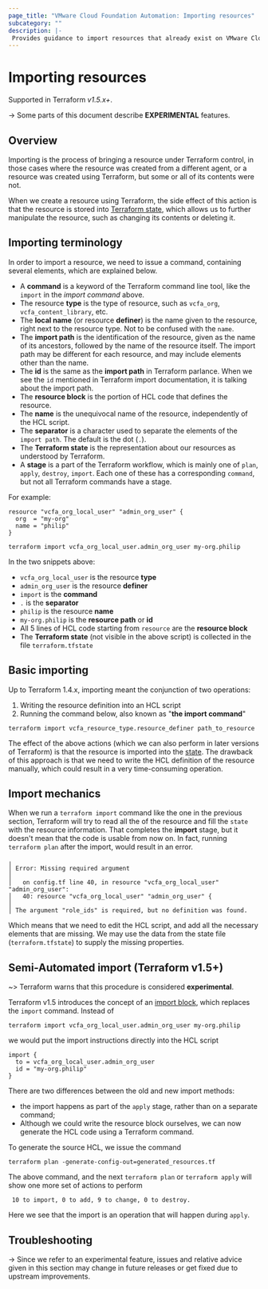 ```yaml
---
page_title: "VMware Cloud Foundation Automation: Importing resources"
subcategory: ""
description: |-
 Provides guidance to import resources that already exist on VMware Cloud Foundation Automation 
---
```


# Importing resources

Supported in Terraform *v1.5.x+*.

-> Some parts of this document describe **EXPERIMENTAL** features.

## Overview

Importing is the process of bringing a resource under Terraform control, in those cases where the resource was created
from a different agent, or a resource was created using Terraform, but some or all of its contents were not.

When we create a resource using Terraform, the side effect of this action is that the resource is stored into [Terraform state][terraform-state],
which allows us to further manipulate the resource, such as changing its contents or deleting it.

## Importing terminology

In order to import a resource, we need to issue a command, containing several elements, which are explained below.

- A **command** is a keyword of the Terraform command line tool, like the `import` in the *import command* above.
- The resource **type** is the type of resource, such as `vcfa_org`, `vcfa_content_library`, etc.
- The **local name** (or resource **definer**) is the name given to the resource, right next to the resource type. Not to be confused with the `name`.
- The **import path** is the identification of the resource, given as the name of its ancestors, followed by the name of the resource itself.
  The import path may be different for each resource, and may include elements other than the name.
- The **id** is the same as the **import path** in Terraform parlance. When we see the `id` mentioned in Terraform import
  documentation, it is talking about the import path.
- The **resource block** is the portion of HCL code that defines the resource.
- The **name** is the unequivocal name of the resource, independently of the HCL script.
- The **separator** is a character used to separate the elements of the `import path`. The default is the dot (`.`).
- The **Terraform state** is the representation about our resources as understood by Terraform.
- A **stage** is a part of the Terraform workflow, which is mainly one of `plan`, `apply`, `destroy`, `import`. Each one of these
  has a corresponding `command`, but not all Terraform commands have a stage.

For example:

```hcl
resource "vcfa_org_local_user" "admin_org_user" {
  org  = "my-org"
  name = "philip"
}
```

```shell
terraform import vcfa_org_local_user.admin_org_user my-org.philip
```

In the two snippets above:

- `vcfa_org_local_user` is the resource **type**
- `admin_org_user` is the resource **definer**
- `import` is the **command**
- `.` is the **separator**
- `philip` is the resource **name**
- `my-org.philip` is the **resource path** or **id**
- All 5 lines of HCL code starting from `resource` are the **resource block**
- The **Terraform state** (not visible in the above script) is collected in the file `terraform.tfstate`

## Basic importing

Up to Terraform 1.4.x, importing meant the conjunction of two operations:

1. Writing the resource definition into an HCL script
2. Running the command below, also known as "**the import command**"

```
terraform import vcfa_resource_type.resource_definer path_to_resource
```

The effect of the above actions (which we can also perform in later versions of Terraform) is that the resource is
imported into the [state][terraform-state].
The drawback of this approach is that we need to write the HCL definition of the resource manually, which could result
in a very time-consuming operation.

## Import mechanics

When we run a `terraform import` command like the one in the previous section, Terraform will try to read all the
of the resource and fill the `state` with the resource information.
That completes the **import** stage, but it doesn't mean that the code is usable from now on.
In fact, running `terraform plan` after the import, would result in an error.

```
╷
│ Error: Missing required argument
│
│   on config.tf line 40, in resource "vcfa_org_local_user" "admin_org_user":
│   40: resource "vcfa_org_local_user" "admin_org_user" {
│
│ The argument "role_ids" is required, but no definition was found.
```

Which means that we need to edit the HCL script, and add all the necessary elements that are missing. We may use the
data from the state file (`terraform.tfstate`) to supply the missing properties.

## Semi-Automated import (Terraform v1.5+)

~> Terraform warns that this procedure is considered **experimental**.

Terraform v1.5 introduces the concept of an [import block][terraform-import], which replaces the `import` command.
Instead of

```shell
terraform import vcfa_org_local_user.admin_org_user my-org.philip
```

we would put the import instructions directly into the HCL script

```hcl
import {
  to = vcfa_org_local_user.admin_org_user
  id = "my-org.philip"
}
```

There are two differences between the old and new import methods:

- the import happens as part of the `apply` stage, rather than on a separate command;
- Although we could write the resource block ourselves, we can now generate the HCL code using a Terraform command.

To generate the source HCL, we issue the command

```shell
terraform plan -generate-config-out=generated_resources.tf
```

The above command, and the next `terraform plan` or `terraform apply` will show one more set of actions to perform

```
 10 to import, 0 to add, 9 to change, 0 to destroy.
```

Here we see that the import is an operation that will happen during `apply`.
  
## Troubleshooting

-> Since we refer to an experimental feature, issues and relative advice given in this section may change in future
  releases or get fixed due to upstream improvements.

[terraform-state]:https://developer.hashicorp.com/terraform/language/state
[terraform-import]:https://developer.hashicorp.com/terraform/language/import

